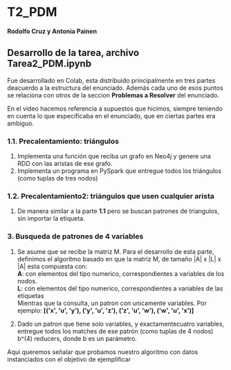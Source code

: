 # T2_PDM

**Rodolfo Cruz y Antonia Painen**

## Desarrollo de la tarea, archivo **Tarea2_PDM.ipynb**
Fue desarrollado en Colab, esta distribuido principalmente en tres partes deacuerdo a la estructura del enunciado. Además cada uno de esos puntos se relaciona con otros de la seccion **Problemas a Resolver** del enunciado.

En el video hacemos referencia a supuestos que hicimos, siempre teniendo en cuenta lo que especificaba en el enunciado, que en ciertas partes era ambiguo.

### **1.1. Precalentamiento: triángulos**
1. Implementa una función que reciba un grafo en Neo4j y genere una RDD con las aristas de ese grafo.
2. Implementa un programa en PySpark que entregue todos los triángulos (como tuplas de tres nodos)

### **1.2. Precalentamiento2: triángulos que usen cualquier arista**
1. De manera similar a la parte **1.1** pero se buscan patrones de triangulos, sin importar la etiqueta.

### **3. Busqueda de patrones de 4 variables**
1. Se asume que se recibe la matriz M.
Para el desarrollo de esta parte, definimos el algoritmo basado en que la matriz M, de tamaño |A| x |L| x |A| esta compuesta con:<br>
**A**: con elementos del tipo numerico, correspondientes a variables de los nodos.<br>
**L**: con elementos del tipo numerico, correspondientes a variables de las etiquetas<br>
Mientras que la consulta, un patron con unicamente variables. Por ejemplo: **[('x', 'u', 'y'), ('y', 'u', 'z'), ('z', 'u', 'w'), ('w', 'u', 'x')]**

2. Dado un patron que tiene solo variables, y exactamentecuatro variables, entregue todos los matches de ese patrón (como tuplas de 4 nodos) b^(4)
reducers, donde b es un parámetro.

Aqui queremos señalar que probamos nuestro algoritmo con datos instanciados con el objetivo de ejemplificar 

